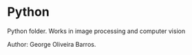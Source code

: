 Python
======

Python folder. Works in image processing and computer vision

Author: George Oliveira Barros.
